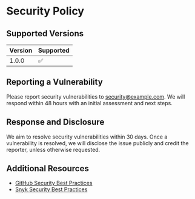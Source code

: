 # Security Policy

## Supported Versions

| Version | Supported          |
| ------- | ------------------ |
| 1.0.0   | :white_check_mark: |

## Reporting a Vulnerability

Please report security vulnerabilities to security@example.com. We will respond within 48 hours with an initial assessment and next steps.

## Response and Disclosure

We aim to resolve security vulnerabilities within 30 days. Once a vulnerability is resolved, we will disclose the issue publicly and credit the reporter, unless otherwise requested.

## Additional Resources

- [GitHub Security Best Practices](https://docs.github.com/en/code-security/getting-started/github-security-features)
- [Snyk Security Best Practices](https://snyk.io/learn/security-best-practices/)

